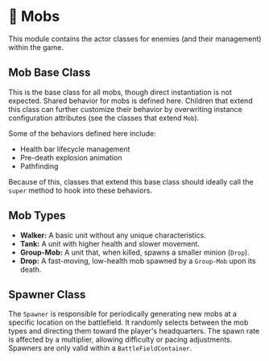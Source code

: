 # 🧟 Mobs

This module contains the actor classes for enemies (and their management) within the game.

## Mob Base Class

This is the base class for all mobs, though direct instantiation is not expected. Shared behavior for mobs is defined here. Children that extend this class can further customize their behavior by overwriting instance configuration attributes (see the classes that extend `Mob`).

Some of the behaviors defined here include:

- Health bar lifecycle management
- Pre-death explosion animation
- Pathfinding

Because of this, classes that extend this base class should ideally call the `super` method to hook into these behaviors.

## Mob Types

- **Walker:** A basic unit without any unique characteristics.
- **Tank:** A unit with higher health and slower movement.
- **Group-Mob:** A unit that, when killed, spawns a smaller minion (`Drop`).
- **Drop:** A fast-moving, low-health mob spawned by a `Group-Mob` upon its death.

## Spawner Class

The `Spawner` is responsible for periodically generating new mobs at a specific location on the battlefield. It randomly selects between the mob types and directing them toward the player's headquarters. The spawn rate is affected by a multiplier, allowing difficulty or pacing adjustments. Spawners are only valid within a `BattleFieldContainer`.

